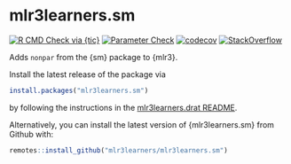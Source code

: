 # mlr3learners.sm

<!-- badges: start -->

[![R CMD Check via {tic}](https://github.com/mlr3learners/mlr3learners.sm/workflows/R%20CMD%20Check%20via%20{tic}/badge.svg?branch=master)](https://github.com/mlr3learners/mlr3learners.sm/actions)
[![Parameter Check](https://github.com/mlr3learners/mlr3learners.sm/workflows/Parameter%20Check/badge.svg?branch=master)](https://github.com/mlr3learners/mlr3learners.sm/actions)
[![codecov](https://codecov.io/gh/mlr3learners/mlr3learners.sm/branch/master/graph/badge.svg)](https://codecov.io/gh/mlr3learners/mlr3learners.sm)
[![StackOverflow](https://img.shields.io/badge/stackoverflow-mlr3-orange.svg)](https://stackoverflow.com/questions/tagged/mlr3)

<!-- badges: end -->

Adds `nonpar` from the {sm} package to {mlr3}.

Install the latest release of the package via

```r
install.packages("mlr3learners.sm")
```

by following the instructions in the [mlr3learners.drat README](https://github.com/mlr3learners/mlr3learners.drat).

Alternatively, you can install the latest version of {mlr3learners.sm} from Github with:

```r
remotes::install_github("mlr3learners/mlr3learners.sm")
```
